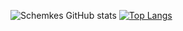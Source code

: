 ![Schemkes GitHub stats](https://github-readme-stats.vercel.app/api?username=schemkes&show_icons=true&theme=radical)
[![Top Langs](https://github-readme-stats.vercel.app/api/top-langs/?username=schemkes)](https://github.com/schemkes/github-readme-stats)